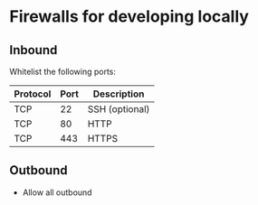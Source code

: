 # Firewalls for developing locally

## Inbound

Whitelist the following ports:

| Protocol | Port | Description    |
| -------- | ---- | -------------- |
| TCP      | 22   | SSH (optional) |
| TCP      | 80   | HTTP           |
| TCP      | 443  | HTTPS          |

## Outbound

-   Allow all outbound
